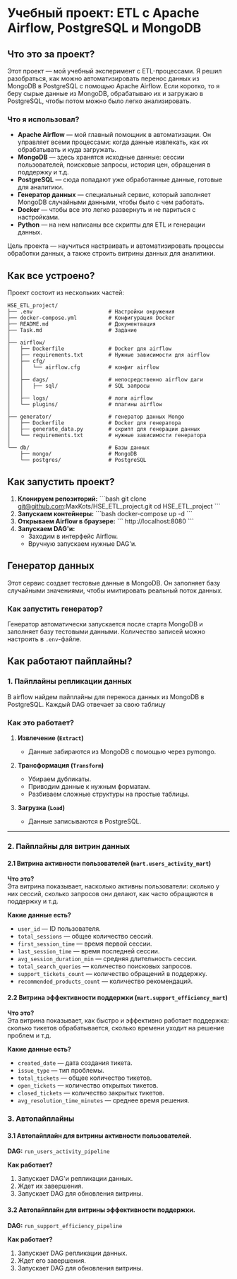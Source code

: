 # Учебный проект: ETL с Apache Airflow, PostgreSQL и MongoDB

## Что это за проект?

Этот проект — мой учебный эксперимент с ETL-процессами. Я решил разобраться, как можно автоматизировать перенос данных из MongoDB в PostgreSQL с помощью Apache Airflow. Если коротко, то я беру сырые данные из MongoDB, обрабатываю их и загружаю в PostgreSQL, чтобы потом можно было легко анализировать. 

### Что я использовал?
- **Apache Airflow** — мой главный помощник в автоматизации. Он управляет всеми процессами: когда данные извлекать, как их обрабатывать и куда загружать.
- **MongoDB** — здесь хранятся исходные данные: сессии пользователей, поисковые запросы, история цен, обращения в поддержку и т.д.
- **PostgreSQL** — сюда попадают уже обработанные данные, готовые для аналитики.
- **Генератор данных** — специальный сервис, который заполняет MongoDB случайными данными, чтобы было с чем работать.
- **Docker** — чтобы все это легко развернуть и не париться с настройками.
- **Python** — на нем написаны все скрипты для ETL и генерации данных.

Цель проекта — научиться настраивать и автоматизировать процессы обработки данных, а также строить витрины данных для аналитики.

## Как все устроено?

Проект состоит из нескольких частей:

```plaintext
HSE_ETL_project/
├── .env                        # Настройки окружения
├── docker-compose.yml          # Конфигурация Docker
├── README.md                   # Документвация
├── Task.md                     # Задание
│
├── airflow/                    
│   ├── Dockerfile              # Docker для airflow
│   ├── requirements.txt        # Нужные зависимости для airflow
│   ├── cfg/
│   │   └── airflow.cfg         # конфиг airflow
│   │
│   ├── dags/                   # непосредственно airflow даги
│   │   ├── sql/                # SQL запросы
│   │
│   ├── logs/                   # логи airflow
│   └── plugins/                # плагины airflow  
│
├── generator/                  # генератор данных Mongo
│   ├── Dockerfile              # Docker для генератора
│   ├── generate_data.py        # скрипт для генерации данных
│   └── requirements.txt        # нужные зависимости генератора
│
└── db/                         # Базы данных
    ├── mongo/                  # MongoDB
    └── postgres/               # PostgreSQL
```

## Как запустить проект?

1. **Клонируем репозиторий:**
   \`\`\`bash
   git clone git@github.com:MaxKots/HSE_ETL_project.git
   cd HSE_ETL_project
   \`\`\`
2. **Запускаем контейнеры:**
   \`\`\`bash
   docker-compose up -d
   \`\`\`
3. **Открываем Airflow в браузере:**
   \`\`\`
   http://localhost:8080
   \`\`\`
4. **Запускаем DAG'и:**
   - Заходим в интерфейс Airflow.
   - Вручную запускаем нужные DAG'и.

## Генератор данных

Этот сервис создает тестовые данные в MongoDB. Он заполняет базу случайными значениями, чтобы имитировать реальный поток данных.

### Как запустить генератор?
Генератор автоматически запускается после старта MongoDB и заполняет базу тестовыми данными. Количество записей можно настроить в `.env`-файле.

## Как работают пайплайны?

### 1. Пайплайны репликации данных

В airflow найдем пайплайны для переноса данных из MongoDB в PostgreSQL. Каждый DAG отвечает за свою таблицу

### Как это работает?
1. **Извлечение (`Extract`)**  
   - Данные забираются из MongoDB с помощью через pymongo.

2. **Трансформация (`Transform`)**  
   - Убираем дубликаты.
   - Приводим данные к нужным форматам.
   - Разбиваем сложные структуры на простые таблицы.

3. **Загрузка (`Load`)**  
   - Данные записываются в PostgreSQL.

---

### 2. Пайплайны для витрин данных

#### 2.1 Витрина активности пользователей (`mart.users_activity_mart`)
**Что это?**  
Эта витрина показывает, насколько активны пользователи: сколько у них сессий, сколько запросов они делают, как часто обращаются в поддержку и т.д.

**Какие данные есть?**
- `user_id` — ID пользователя.
- `total_sessions` — общее количество сессий.
- `first_session_time` — время первой сессии.
- `last_session_time` — время последней сессии.
- `avg_session_duration_min` — средняя длительность сессии.
- `total_search_queries` — количество поисковых запросов.
- `support_tickets_count` — количество обращений в поддержку.
- `recommended_products_count` — количество рекомендаций.

#### 2.2 Витрина эффективности поддержки (`mart.support_efficiency_mart`)
**Что это?**  
Эта витрина показывает, как быстро и эффективно работает поддержка: сколько тикетов обрабатывается, сколько времени уходит на решение проблем и т.д.

**Какие данные есть?**
- `created_date` — дата создания тикета.
- `issue_type` — тип проблемы.
- `total_tickets` — общее количество тикетов.
- `open_tickets` — количество открытых тикетов.
- `closed_tickets` — количество закрытых тикетов.
- `avg_resolution_time_minutes` — среднее время решения.

### 3. Автопайплайны

#### 3.1 Автопайплайн для витрины активности пользователей.
**DAG:** `run_users_activity_pipeline`  

**Как работает?**
1. Запускает DAG'и репликации данных.
2. Ждет их завершения.
3. Запускает DAG для обновления витрины.

#### 3.2 Автопайплайн для витрины эффективности поддержки.
**DAG:** `run_support_efficiency_pipeline`  

**Как работает?**
1. Запускает DAG репликации данных.
2. Ждет его завершения.
3. Запускает DAG для обновления витрины.
